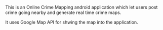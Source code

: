 This is an Online Crime Mapping android application which let users post crime going nearby and generate real time crime maps.


It uses Google Map API for shwing the map into the application.
